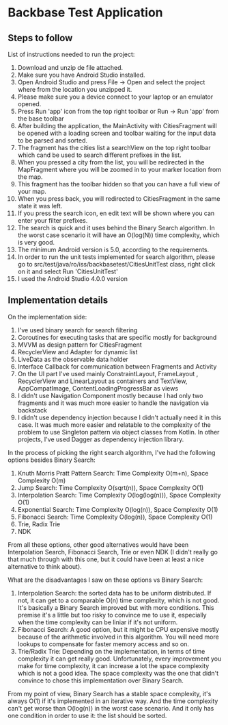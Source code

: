 # Backbase Test Application

## Steps to follow

List of instructions needed to run the project:

1. Download and unzip de file attached.
2. Make sure you have Android Studio installed.
3. Open Android Studio and press File -> Open  and select the project where from the location you unzipped it.
4. Please make sure you a device connect to your laptop or an emulator opened.
5. Press Run 'app' icon from the top right toolbar or Run -> Run 'app' from the base toolbar
6. After building the application, the MainActivity with CitiesFragment will be opened with a loading screen and toolbar waiting for the input data to be parsed and sorted.
7. The fragment has the cities list a searchView on the top right toolbar which cand be used to search different prefixes in the list.
8. When you pressed a city from the list, you will be redirected in the MapFragment where you will be zoomed in to your marker location from the map.
9. This fragment has the toolbar hidden so that you can have a full view of your map.
10. When you press back, you will redirected to CitiesFragment in the same state it was left.
11. If you press the search icon, en edit text will be shown where you can enter your filter prefixes.
12. The search is quick and it uses behind the Binary Search algorithm. In the worst case scenario it will have an O(log(N)) time complexity, which is very good.
13. The minimum Android version is 5.0, according to the requirements.
14. In order to run the unit tests implemented for search algorithm, please go to src/test/java/ro/iss/backbasetest/CitiesUnitTest class, right click on it and select Run 'CitiesUnitTest'
15. I used the Android Studio 4.0.0 version

## Implementation details

On the implementation side: 
1. I've used binary search for search filtering
2. Coroutines for executing tasks that are specific mostly for background
3. MVVM as design pattern for CitiesFragment
4. RecyclerView and Adapter for dynamic list
5. LiveData as the observable data holder
6. Interface Callback for communication between Fragments and Activity
7. On the UI part I've used mainly ConstraintLayout, FrameLayout , RecyclerView and LinearLayout as containers and TextView, AppCompatImage, ContentLoadingProgressBar as views
8. I didn't use Navigation Component mostly because I had only two fragments and it was much more easier to handle the navigation via backstack
9. I didn't use dependency injection because I didn't actually need it in this case. It was much more easier and relatable to the complexity of the problem to use Singleton pattern via object classes from Kotlin. In other projects, I've used Dagger as dependency injection library.


In the process of picking the right search algorithm, I've had the following options besides Binary Search:
1. Knuth Morris Pratt Pattern Search: Time Complexity O(m+n), Space Complexity O(m)
2. Jump Search: Time Complexity O(sqrt(n)), Space Complexity O(1)
3. Interpolation Search: Time Complexity O(log(log(n))), Space Complexity O(1)
4. Exponential Search: Time Complexity O(log(n)), Space Complexity O(1)
5. Fibonacci Search: Time Complexity O(log(n)), Space Complexity O(1)
6. Trie, Radix Trie
7. NDK

From all these options, other good alternatives would have been Interpolation Search, Fibonacci Search, Trie or even NDK (I didn't really go that much through with this one, but it could have been at least a nice alternative to think about).

What are the disadvantages I saw on these options vs Binary Search:
1. Interpolation Search: the sorted data has to be uniform distributed. If not, it can get to a comparable O(n) time complexity, which is not good. It's basically a Binary Search improved but with more conditions. This premise it's a little but too risky to convince me to use it, especially when the time complexity can be liniar if it's not uniform.
2. Fibonacci Search: A good option, but it might be CPU expensive mostly because of the arithmetic involved in this algorithm. You will need more lookups to compensate for faster memory access and so on.
3. Trie/Radix Trie: Depending on the implementation, in terms of time complexity it can get really good. Unfortunately, every improvement you make for time complexity, it can increase a lot the space complexity which is not a good idea. The space complexity was the one that didn't convince to chose this implementation over Binary Search.

From my point of view, Binary Search has a stable space complexity, it's always O(1) if it's implemented in an iterative way. And the time complexity can't get worse than O(log(n)) in the worst case scenario. And it only has one condition in order to use it: the list should be sorted.